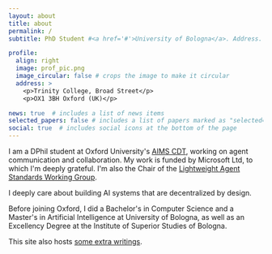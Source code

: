 ```yaml
---
layout: about
title: about
permalink: /
subtitle: PhD Student #<a href='#'>University of Bologna</a>. Address. Contacts. Moto. Etc.

profile:
  align: right
  image: prof_pic.png
  image_circular: false # crops the image to make it circular
  address: >
    <p>Trinity College, Broad Street</p>
    <p>OX1 3BH Oxford (UK)</p>

news: true  # includes a list of news items
selected_papers: false # includes a list of papers marked as "selected={true}"
social: true  # includes social icons at the bottom of the page
---
```


I am a DPhil student at Oxford University's [AIMS CDT](https://aims.robots.ox.ac.uk/), working on agent communication and collaboration. My work is funded by Microsoft Ltd, to which I'm deeply grateful. I'm also the Chair of the [Lightweight Agent Standards Working Group](https://las-wg.org/).

I deeply care about building AI systems that are decentralized by design.

Before joining Oxford, I did a Bachelor's in Computer Science and a Master's in Artificial Intelligence at University of Bologna, as well as an Excellency Degree at the Institute of Superior Studies of Bologna.

This site also hosts [some extra writings](/blog/).
